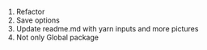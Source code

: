 1.  Refactor
2.  Save options
3.  Update readme.md with yarn inputs and more pictures
4.  Not only Global package
